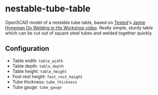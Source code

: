 nestable-tube-table
===================

OpenSCAD model of a nestable tube table, based on [Tested](http://tested.com)'s [Jamie Hyneman On Welding in His Workshop video](http://www.youtube.com/watch?v=EA1jeViV4l8&t=10m58s). Really simple, sturdy table which can be cut out of square steel tubes and welded together quickly.

Configuration
-------------

* Table width: `table_width`
* Table depth: `table_depth`
* Table height: `table_height`
* Foot rest height: `foot_rest_height`
* Tube thickness: `tube_thickness`
* Tube gauge: `tube_gauge`
